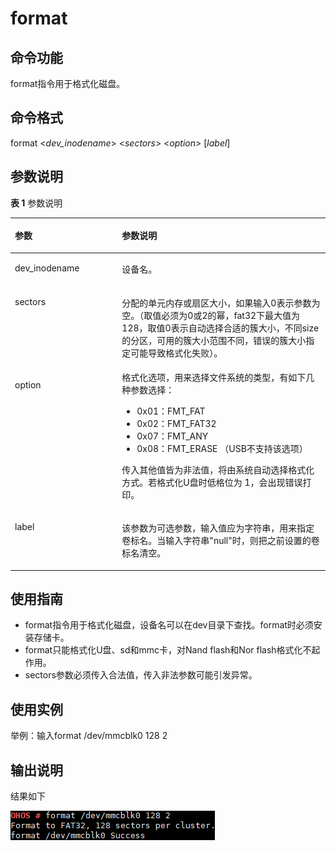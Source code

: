 # format<a name="ZH-CN_TOPIC_0000001051611540"></a>

## 命令功能<a name="section1922331919169"></a>

format指令用于格式化磁盘。

## 命令格式<a name="section249226169"></a>

format <_dev\_inodename_\> <_sectors_\> <_option_\> \[_label_\]

## 参数说明<a name="section985173416177"></a>

**表 1**  参数说明

<a name="table1183mcpsimp"></a>
<table><thead align="left"><tr id="row1188mcpsimp"><th class="cellrowborder" valign="top" width="34%" id="mcps1.2.3.1.1"><p id="p1190mcpsimp"><a name="p1190mcpsimp"></a><a name="p1190mcpsimp"></a>参数</p>
</th>
<th class="cellrowborder" valign="top" width="66%" id="mcps1.2.3.1.2"><p id="p1192mcpsimp"><a name="p1192mcpsimp"></a><a name="p1192mcpsimp"></a>参数说明</p>
</th>
</tr>
</thead>
<tbody><tr id="row1193mcpsimp"><td class="cellrowborder" valign="top" width="34%" headers="mcps1.2.3.1.1 "><p id="p1195mcpsimp"><a name="p1195mcpsimp"></a><a name="p1195mcpsimp"></a>dev_inodename</p>
</td>
<td class="cellrowborder" valign="top" width="66%" headers="mcps1.2.3.1.2 "><p id="p1197mcpsimp"><a name="p1197mcpsimp"></a><a name="p1197mcpsimp"></a>设备名。</p>
</td>
</tr>
<tr id="row1203mcpsimp"><td class="cellrowborder" valign="top" width="34%" headers="mcps1.2.3.1.1 "><p id="p1205mcpsimp"><a name="p1205mcpsimp"></a><a name="p1205mcpsimp"></a>sectors</p>
</td>
<td class="cellrowborder" valign="top" width="66%" headers="mcps1.2.3.1.2 "><p id="p1207mcpsimp"><a name="p1207mcpsimp"></a><a name="p1207mcpsimp"></a>分配的单元内存或扇区大小，如果输入0表示参数为空。（取值必须为0或2的幂，fat32下最大值为128，取值0表示自动选择合适的簇大小，不同size的分区，可用的簇大小范围不同，错误的簇大小指定可能导致格式化失败）。</p>
</td>
</tr>
<tr id="row1208mcpsimp"><td class="cellrowborder" valign="top" width="34%" headers="mcps1.2.3.1.1 "><p id="p1210mcpsimp"><a name="p1210mcpsimp"></a><a name="p1210mcpsimp"></a>option</p>
</td>
<td class="cellrowborder" valign="top" width="66%" headers="mcps1.2.3.1.2 "><div class="p" id="p1212mcpsimp"><a name="p1212mcpsimp"></a><a name="p1212mcpsimp"></a>格式化选项，用来选择文件系统的类型，有如下几种参数选择：<a name="ul10971366369"></a><a name="ul10971366369"></a><ul id="ul10971366369"><li>0x01：FMT_FAT</li><li>0x02：FMT_FAT32</li><li>0x07：FMT_ANY</li><li>0x08：FMT_ERASE （USB不支持该选项）</li></ul>
</div>
<p id="p28366459374"><a name="p28366459374"></a><a name="p28366459374"></a>传入其他值皆为非法值，将由系统自动选择格式化方式。若格式化U盘时低格位为 1，会出现错误打印。</p>
</td>
</tr>
<tr id="row1213mcpsimp"><td class="cellrowborder" valign="top" width="34%" headers="mcps1.2.3.1.1 "><p id="p1215mcpsimp"><a name="p1215mcpsimp"></a><a name="p1215mcpsimp"></a>label</p>
</td>
<td class="cellrowborder" valign="top" width="66%" headers="mcps1.2.3.1.2 "><p id="p1217mcpsimp"><a name="p1217mcpsimp"></a><a name="p1217mcpsimp"></a>该参数为可选参数，输入值应为字符串，用来指定卷标名。当输入字符串"null"时，则把之前设置的卷标名清空。</p>
</td>
</tr>
</tbody>
</table>

## 使用指南<a name="section1510162714162"></a>

-   format指令用于格式化磁盘，设备名可以在dev目录下查找。format时必须安装存储卡。
-   format只能格式化U盘、sd和mmc卡，对Nand flash和Nor flash格式化不起作用。
-   sectors参数必须传入合法值，传入非法参数可能引发异常。

## 使用实例<a name="section25691431161611"></a>

举例：输入format /dev/mmcblk0 128 2

## 输出说明<a name="section17368112365920"></a>

结果如下

![](figures/zh-cn_image_0000001052370307.png)

